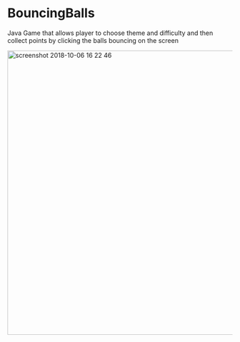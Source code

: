 # BouncingBalls
Java Game that allows player to choose theme and difficulty and then collect points by clicking the balls bouncing on the screen

<img width="637" alt="screenshot 2018-10-06 16 22 46" src="https://user-images.githubusercontent.com/40364888/46575768-ef762500-c989-11e8-9bcf-32ea21ecc31b.png">
